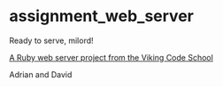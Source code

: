 # assignment_web_server
Ready to serve, milord!

[A Ruby web server project from the Viking Code School](http://www.vikingcodeschool.com)

Adrian and David